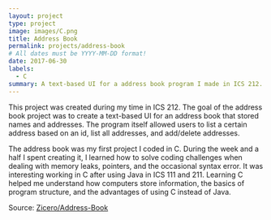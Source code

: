 ```yaml
---
layout: project
type: project
image: images/C.png
title: Address Book
permalink: projects/address-book
# All dates must be YYYY-MM-DD format!
date: 2017-06-30
labels:
  - C
summary: A text-based UI for a address book program I made in ICS 212.
---
```


This project was created during my time in ICS 212. The goal of the address book project was to create a text-based UI for an address book that stored names and addresses. The program itself allowed users to list a certain address based on an id, list all addresses, and add/delete addresses. 

The address book was my first project I coded in C. During the week and a half I spent creating it, I learned how to solve coding challenges when dealing with memory leaks, pointers, and the occasional syntax error. It was interesting working in C after using Java in ICS 111 and 211. Learning C helped me understand how computers store information, the basics of program structure, and the advantages of using C instead of Java. 

Source: <a href="https://github.com/Zicero/Address-Book"><i class="large github icon "></i>Zicero/Address-Book</a>

